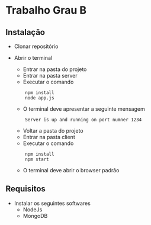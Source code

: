 Trabalho Grau B
===================================

Instalação
------------
- Clonar repositório

- Abrir o terminal

    - Entrar na pasta do projeto
    - Entrar na pasta server
    - Executar o comando
    ```
        npm install
        node app.js
    ```
    
    - O terminal deve apresentar a seguinte mensagem
    ```
        Server is up and running on port numner 1234
    ```	   

    - Voltar a pasta do projeto
    - Entrar na pasta client
    - Executar o comando
    ```
        npm install
        npm start
    ```                
    - O terminal deve abrir o browser padrão

Requisitos
------------
- Instalar os seguintes softwares
    - NodeJs
    - MongoDB